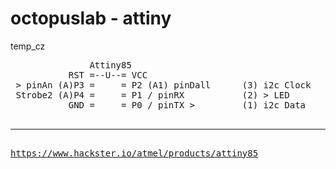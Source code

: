 # octopuslab - attiny
temp_cz

<pre>
               Attiny85 
           RST =--U--= VCC                   
 > pinAn (A)P3 =     = P2 (A1) pinDall      (3) i2c Clock 
 Strobe2 (A)P4 =     = P1 / pinRX           (2) > LED 
           GND =     = P0 / pinTX >         (1) i2c Data 
<//pre>
<hr />
<a href=https://www.hackster.io/atmel/products/attiny85>https://www.hackster.io/atmel/products/attiny85</a><br />
